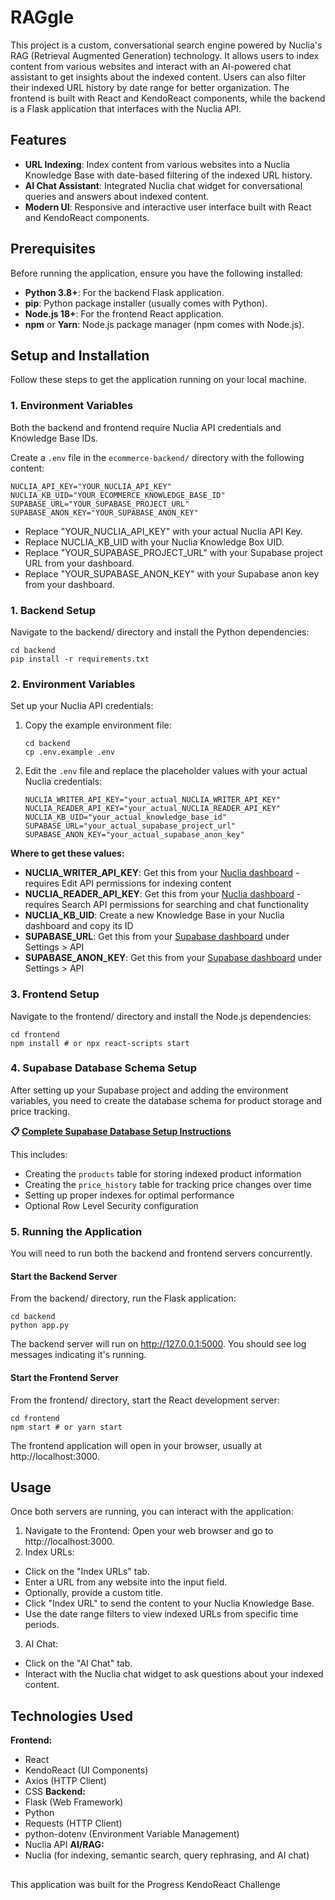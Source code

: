 # RAGgle

This project is a custom, conversational search engine powered by Nuclia's RAG (Retrieval Augmented Generation) technology. It allows users to index content from various websites and interact with an AI-powered chat assistant to get insights about the indexed content. Users can also filter their indexed URL history by date range for better organization. The frontend is built with React and KendoReact components, while the backend is a Flask application that interfaces with the Nuclia API.

## Features

*   **URL Indexing**: Index content from various websites into a Nuclia Knowledge Base with date-based filtering of the indexed URL history.
*   **AI Chat Assistant**: Integrated Nuclia chat widget for conversational queries and answers about indexed content.
*   **Modern UI**: Responsive and interactive user interface built with React and KendoReact components.

## Prerequisites

Before running the application, ensure you have the following installed:

*   **Python 3.8+**: For the backend Flask application.
*   **pip**: Python package installer (usually comes with Python).
*   **Node.js 18+**: For the frontend React application.
*   **npm** or **Yarn**: Node.js package manager (npm comes with Node.js).

## Setup and Installation

Follow these steps to get the application running on your local machine.

### 1. Environment Variables

Both the backend and frontend require Nuclia API credentials and Knowledge Base IDs.

Create a `.env` file in the `ecommerce-backend/` directory with the following content:

```env
NUCLIA_API_KEY="YOUR_NUCLIA_API_KEY"
NUCLIA_KB_UID="YOUR_ECOMMERCE_KNOWLEDGE_BASE_ID"
SUPABASE_URL="YOUR_SUPABASE_PROJECT_URL"
SUPABASE_ANON_KEY="YOUR_SUPABASE_ANON_KEY"
```

- Replace "YOUR_NUCLIA_API_KEY" with your actual Nuclia API Key.
- Replace NUCLIA_KB_UID with your Nuclia Knowledge Box UID.
- Replace "YOUR_SUPABASE_PROJECT_URL" with your Supabase project URL from your dashboard.
- Replace "YOUR_SUPABASE_ANON_KEY" with your Supabase anon key from your dashboard.

### 1. Backend Setup

Navigate to the backend/ directory and install the Python dependencies:

```
cd backend
pip install -r requirements.txt
```

### 2. Environment Variables

Set up your Nuclia API credentials:

1. Copy the example environment file:
   ```
   cd backend
   cp .env.example .env
   ```

2. Edit the `.env` file and replace the placeholder values with your actual Nuclia credentials:
   ```env
   NUCLIA_WRITER_API_KEY="your_actual_NUCLIA_WRITER_API_KEY"
   NUCLIA_READER_API_KEY="your_actual_NUCLIA_READER_API_KEY"
   NUCLIA_KB_UID="your_actual_knowledge_base_id"
   SUPABASE_URL="your_actual_supabase_project_url"
   SUPABASE_ANON_KEY="your_actual_supabase_anon_key"
   ```

**Where to get these values:**
- **NUCLIA_WRITER_API_KEY**: Get this from your [Nuclia dashboard](https://nuclia.cloud/) - requires Edit API permissions for indexing content
- **NUCLIA_READER_API_KEY**: Get this from your [Nuclia dashboard](https://nuclia.cloud/) - requires Search API permissions for searching and chat functionality
- **NUCLIA_KB_UID**: Create a new Knowledge Base in your Nuclia dashboard and copy its ID
- **SUPABASE_URL**: Get this from your [Supabase dashboard](https://supabase.com/dashboard) under Settings > API
- **SUPABASE_ANON_KEY**: Get this from your [Supabase dashboard](https://supabase.com/dashboard) under Settings > API

### 3. Frontend Setup

Navigate to the frontend/ directory and install the Node.js dependencies:

```
cd frontend
npm install # or npx react-scripts start
```



### 4. Supabase Database Schema Setup

After setting up your Supabase project and adding the environment variables, you need to create the database schema for product storage and price tracking.

**📋 [Complete Supabase Database Setup Instructions](docs/SUPABASE_SETUP.md)**

This includes:
- Creating the `products` table for storing indexed product information
- Creating the `price_history` table for tracking price changes over time
- Setting up proper indexes for optimal performance
- Optional Row Level Security configuration

### 5. Running the Application

You will need to run both the backend and frontend servers concurrently.

#### Start the Backend Server

From the backend/ directory, run the Flask application:

```
cd backend
python app.py
```

The backend server will run on http://127.0.0.1:5000. You should see log messages indicating it's running.

#### Start the Frontend Server

From the frontend/ directory, start the React development server:

```
cd frontend
npm start # or yarn start
```

The frontend application will open in your browser, usually at http://localhost:3000.

## Usage

Once both servers are running, you can interact with the application:

1. Navigate to the Frontend: Open your web browser and go to http://localhost:3000.
2. Index URLs:
- Click on the "Index URLs" tab.
- Enter a URL from any website into the input field.
- Optionally, provide a custom title.
- Click "Index URL" to send the content to your Nuclia Knowledge Base.
- Use the date range filters to view indexed URLs from specific time periods.
3. AI Chat:
- Click on the "AI Chat" tab.
- Interact with the Nuclia chat widget to ask questions about your indexed content.

## Technologies Used

**Frontend:**
- React
- KendoReact (UI Components)
- Axios (HTTP Client)
- CSS
**Backend:**
- Flask (Web Framework)
- Python
- Requests (HTTP Client)
- python-dotenv (Environment Variable Management)
- Nuclia API
**AI/RAG:**
- Nuclia (for indexing, semantic search, query rephrasing, and AI chat)

##

This application was built for the Progress KendoReact Challenge